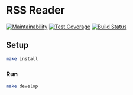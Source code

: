 # RSS Reader

[![Maintainability](https://api.codeclimate.com/v1/badges/a99a88d28ad37a79dbf6/maintainability)](https://codeclimate.com/github/zogreptile/project-lvl3-s306/maintainability)
[![Test Coverage](https://api.codeclimate.com/v1/badges/a99a88d28ad37a79dbf6/test_coverage)](https://codeclimate.com/github/zogreptile/project-lvl3-s306/test_coverage)
[![Build Status](https://travis-ci.org/zogreptile/project-lvl3-s306.svg?branch=master)](https://travis-ci.org/zogreptile/project-lvl3-s306)

## Setup

```sh
make install
```

### Run

```sh
make develop
```
